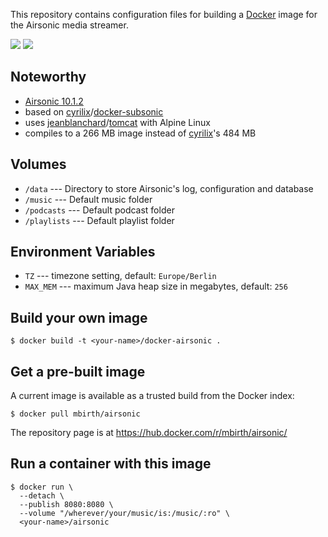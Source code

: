 This repository contains configuration files for building a 
[Docker](https://docker.com/) image for the Airsonic media streamer.

[![](https://imagelayers.io/badge/mbirth/airsonic:latest.svg)](https://imagelayers.io/?images=mbirth/airsonic:latest 'Get your own badge on imagelayers.io')
[![](https://images.microbadger.com/badges/image/mbirth/airsonic.svg)](http://microbadger.com/#/images/mbirth/airsonic "Get your own image badge on microbadger.com")


Noteworthy
----------

* [Airsonic 10.1.2](https://airsonic.github.io/)
* based on [cyrilix](https://github.com/cyrilix)/[docker-subsonic](https://github.com/cyrilix/docker-subsonic)
* uses [jeanblanchard](https://github.com/jeanblanchard)/[tomcat](https://hub.docker.com/r/jeanblanchard/tomcat/) with Alpine Linux
* compiles to a 266 MB image instead of [cyrilix](https://hub.docker.com/r/cyrilix/subsonic/)'s 484 MB


Volumes
-------

* `/data` --- Directory to store Airsonic's log, configuration and database
* `/music` --- Default music folder
* `/podcasts` --- Default podcast folder
* `/playlists` --- Default playlist folder


Environment Variables
---------------------

* `TZ` --- timezone setting, default: `Europe/Berlin`
* `MAX_MEM` --- maximum Java heap size in megabytes, default: `256`


Build your own image
--------------------

```shell
$ docker build -t <your-name>/docker-airsonic .
```


Get a pre-built image
---------------------

A current image is available as a trusted build from the Docker index:

```shell
$ docker pull mbirth/airsonic
```

The repository page is at
https://hub.docker.com/r/mbirth/airsonic/


Run a container with this image
-------------------------------

```shell
$ docker run \
  --detach \
  --publish 8080:8080 \
  --volume "/wherever/your/music/is:/music/:ro" \
  <your-name>/airsonic

```
